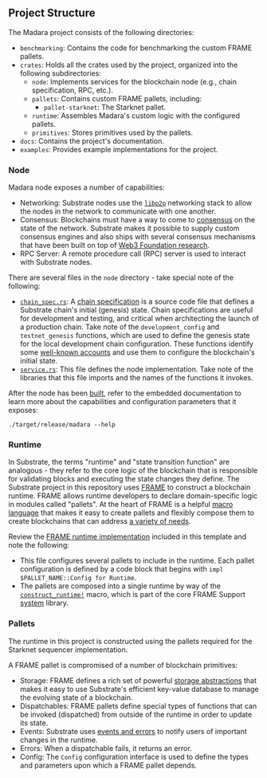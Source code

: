 ## Project Structure

The Madara project consists of the following directories:

- `benchmarking`: Contains the code for benchmarking the custom FRAME pallets.
- `crates`: Holds all the crates used by the project, organized into the
  following subdirectories:
  - `node`: Implements services for the blockchain node (e.g., chain
    specification, RPC, etc.).
  - `pallets`: Contains custom FRAME pallets, including:
    - `pallet-starknet`: The Starknet pallet.
  - `runtime`: Assembles Madara's custom logic with the configured pallets.
  - `primitives`: Stores primitives used by the pallets.
- `docs`: Contains the project's documentation.
- `examples`: Provides example implementations for the project.

### Node

Madara node exposes a number of capabilities:

- Networking: Substrate nodes use the [`libp2p`](https://libp2p.io/) networking
  stack to allow the nodes in the network to communicate with one another.
- Consensus: Blockchains must have a way to come to
  [consensus](https://docs.substrate.io/main-docs/fundamentals/consensus/) on
  the state of the network. Substrate makes it possible to supply custom
  consensus engines and also ships with several consensus mechanisms that have
  been built on top of
  [Web3 Foundation research](https://research.web3.foundation/en/latest/polkadot/NPoS/index.html).
- RPC Server: A remote procedure call (RPC) server is used to interact with
  Substrate nodes.

There are several files in the `node` directory - take special note of the
following:

- [`chain_spec.rs`](../crates/node/src/chain_spec.rs): A
  [chain specification](https://docs.substrate.io/main-docs/build/chain-spec/)
  is a source code file that defines a Substrate chain's initial (genesis)
  state. Chain specifications are useful for development and testing, and
  critical when architecting the launch of a production chain. Take note of the
  `development_config` and `testnet_genesis` functions, which are used to define
  the genesis state for the local development chain configuration. These
  functions identify some
  [well-known accounts](https://docs.substrate.io/reference/command-line-tools/subkey/)
  and use them to configure the blockchain's initial state.
- [`service.rs`](../crates/node/src/service.rs): This file defines the node
  implementation. Take note of the libraries that this file imports and the
  names of the functions it invokes.

After the node has been [built](#build), refer to the embedded documentation to
learn more about the capabilities and configuration parameters that it exposes:

```shell
./target/release/madara --help
```

### Runtime

In Substrate, the terms "runtime" and "state transition function" are
analogous - they refer to the core logic of the blockchain that is responsible
for validating blocks and executing the state changes they define. The Substrate
project in this repository uses
[FRAME](https://docs.substrate.io/reference/glossary/#frame) to construct a
blockchain runtime. FRAME allows runtime developers to declare domain-specific
logic in modules called "pallets". At the heart of FRAME is a helpful
[macro language](https://docs.substrate.io/reference/frame-macros/) that makes
it easy to create pallets and flexibly compose them to create blockchains that
can address [a variety of needs](https://substrate.io/ecosystem/projects/).

Review the [FRAME runtime implementation](../crates/runtime/src/lib.rs) included
in this template and note the following:

- This file configures several pallets to include in the runtime. Each pallet
  configuration is defined by a code block that begins with
  `impl $PALLET_NAME::Config for Runtime`.
- The pallets are composed into a single runtime by way of the
  [`construct_runtime!`](https://crates.parity.io/frame_support/macro.construct_runtime.html)
  macro, which is part of the core FRAME Support
  [system](https://docs.substrate.io/reference/frame-pallets/#system-pallets)
  library.

### Pallets

The runtime in this project is constructed using the pallets required for the
Starknet sequencer implementation.

A FRAME pallet is compromised of a number of blockchain primitives:

- Storage: FRAME defines a rich set of powerful
  [storage abstractions](https://docs.substrate.io/main-docs/build/runtime-storage/)
  that makes it easy to use Substrate's efficient key-value database to manage
  the evolving state of a blockchain.
- Dispatchables: FRAME pallets define special types of functions that can be
  invoked (dispatched) from outside of the runtime in order to update its state.
- Events: Substrate uses
  [events and errors](https://docs.substrate.io/main-docs/build/events-errors/)
  to notify users of important changes in the runtime.
- Errors: When a dispatchable fails, it returns an error.
- Config: The `Config` configuration interface is used to define the types and
  parameters upon which a FRAME pallet depends.
